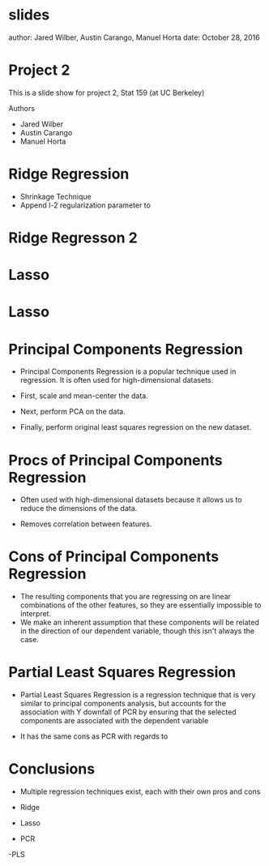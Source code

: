 slides
========================================================
author: Jared Wilber, Austin Carango, Manuel Horta
date: October 28, 2016

Project 2
========================================================

This is a slide show for project 2, Stat 159 (at UC Berkeley)

Authors

- Jared Wilber
- Austin Carango
- Manuel Horta

Ridge Regression
========================================================

- Shrinkage Technique
- Append l-2 regularization parameter to

Ridge Regresson 2
========================================================



Lasso
========================================================



Lasso
========================================================


Principal Components Regression
========================================================

- Principal Components Regression is a popular technique
used in regression. It is often used for high-dimensional
datasets.

- First, scale and mean-center the data.
- Next, perform PCA on the data.
- Finally, perform original least squares regression on the
new dataset.

Procs of Principal Components Regression
========================================================
- Often used with high-dimensional datasets because it allows
us to reduce the dimensions of the data.

- Removes correlation between features.



Cons of Principal Components Regression
========================================================

- The resulting components that you are regressing on are
linear combinations of the other features, so they are essentially
impossible to interpret.
- We make an inherent assumption that these components will be related in the direction of
our dependent variable, though this isn't always the case.

Partial Least Squares Regression
========================================================

- Partial Least Squares Regression is a regression technique
that is very similar to principal components analysis, but
accounts for the association with Y downfall of PCR by ensuring that
the selected components are associated with the dependent variable

- It has the same cons as PCR with regards to

Conclusions
========================================================

- Multiple regression techniques exist, each with their own pros and cons

- Ridge

- Lasso

- PCR

-PLS
